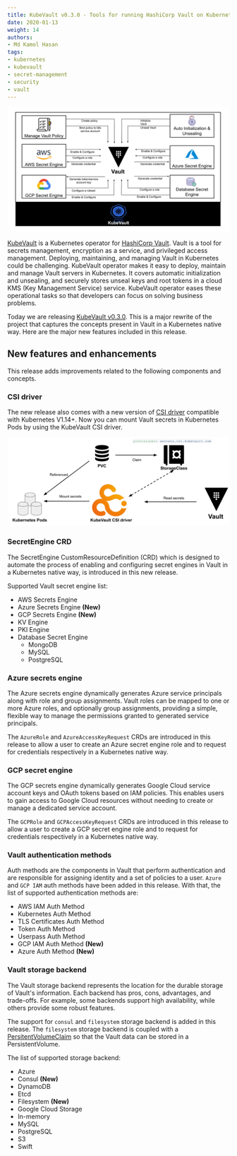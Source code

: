 ```yaml
---
title: KubeVault v0.3.0 - Tools for running HashiCorp Vault on Kubernetes
date: 2020-01-13
weight: 14
authors:
- Md Kamol Hasan
tags:
- kubernetes
- kubevault
- secret-management
- security
- vault
---
```


![The KubeVault Overview](KubeVault_overview.svg)

[KubeVault](https://kubevault.com) is a Kubernetes operator for [HashiCorp Vault](https://www.vaultproject.io/). Vault is a tool for secrets management, encryption as a service, and privileged access management. Deploying, maintaining, and managing Vault in Kubernetes could be challenging. KubeVault operator makes it easy to deploy, maintain and manage Vault servers in Kubernetes. It covers automatic initialization and unsealing, and securely stores unseal keys and root tokens in a cloud KMS (Key Management Service) service. KubeVault operator eases these operational tasks so that developers can focus on solving business problems.

Today we are releasing [KubeVault v0.3.0](https://kubevault.com/docs/v0.3.0/welcome/). This is a major rewrite of the project that captures the concepts present in Vault in a Kubernetes native way. Here are the major new features included in this release.

## New features and enhancements

This release adds improvements related to the following components and concepts.

### CSI driver

The new release also comes with a new version of [CSI driver](https://kubernetes-csi.github.io/docs/#kubernetes-container-storage-interface-csi-documentation) compatible with Kubernetes V1.14+. Now you can mount Vault secrets in Kubernetes Pods by using the KubeVault CSI driver.

![The KubeVault CSI Driver](csi_driver.svg)

### SecretEngine CRD

The SecretEngine CustomResourceDefinition (CRD) which is designed to automate the process of enabling and configuring secret engines in Vault in a Kubernetes native way, is introduced in this new release.

Supported Vault secret engine list:

- AWS Secrets Engine
- Azure Secrets Engine **(New)**
- GCP Secrets Engine **(New)**
- KV Engine
- PKI Engine
- Database Secret Engine
  - MongoDB
  - MySQL
  - PostgreSQL

### Azure secrets engine

The Azure secrets engine dynamically generates Azure service principals along with role and group assignments. Vault roles can be mapped to one or more Azure roles, and optionally group assignments, providing a simple, flexible way to manage the permissions granted to generated service principals.

The `AzureRole` and `AzureAccessKeyRequest` CRDs are introduced in this release to allow a user to create an Azure secret engine role and to request for credentials respectively in a Kubernetes native way.

### GCP secret engine

The GCP secrets engine dynamically generates Google Cloud service account keys and OAuth tokens based on IAM policies. This enables users to gain access to Google Cloud resources without needing to create or manage a dedicated service account.

The `GCPRole` and `GCPAccessKeyRequest` CRDs are introduced in this release to allow a user to create a GCP secret engine role and to request for credentials respectively in a Kubernetes native way.

### Vault authentication methods

Auth methods are the components in Vault that perform authentication and are responsible for assigning identity and a set of policies to a user. `Azure` and `GCP IAM` auth methods have been added in this release. With that, the list of supported authentication methods are:

- AWS IAM Auth Method
- Kubernetes Auth Method
- TLS Certificates Auth Method
- Token Auth Method
- Userpass Auth Method
- GCP IAM Auth Method **(New)**
- Azure Auth Method **(New)**

### Vault storage backend

The Vault storage backend represents the location for the durable storage of Vault's information. Each backend has pros, cons, advantages, and trade-offs. For example, some backends support high availability, while others provide some robust features.

The support for `consul` and `filesystem` storage backend is added in this release. The `filesystem` storage backend is coupled with a [PersitentVolumeClaim](https://kubernetes.io/docs/concepts/storage/persistent-volumes/#persistentvolumeclaims) so that the Vault data can be stored in a PersistentVolume.

The list of supported storage backend:

- Azure
- Consul **(New)**
- DynamoDB
- Etcd
- Filesystem **(New)**
- Google Cloud Storage
- In-memory
- MySQL
- PostgreSQL
- S3
- Swift
